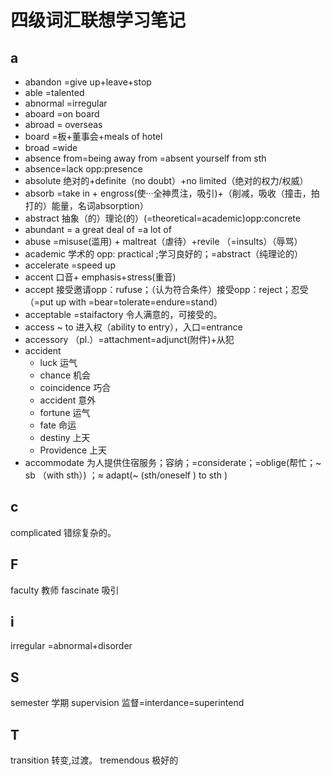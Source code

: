 # 四级词汇联想学习笔记
## a
- abandon =give up+leave+stop
- able =talented 
- abnormal =irregular
- aboard =on board
- abroad = overseas
- board =板+董事会+meals of hotel
- broad =wide
- absence from=being away from =absent yourself from sth
- absence=lack  opp:presence
- absolute 绝对的+definite（no doubt）+no limited（绝对的权力/权威）
- absorb =take in + engross(使···全神贯注，吸引)+（削减，吸收（撞击，拍打的）能量，名词absorption）
- abstract  抽象（的）理论(的）(=theoretical=academic)opp:concrete
- abundant = a great deal of =a lot of
- abuse =misuse(滥用) + maltreat（虐待）+revile （=insults）（辱骂）
- academic 学术的 opp: practical ;学习良好的；=abstract（纯理论的）
- accelerate =speed up
- accent 口音+ emphasis+stress(重音)
- accept 接受邀请opp：rufuse；（认为符合条件）接受opp：reject；忍受（=put up with =bear=tolerate=endure=stand）
- acceptable =staifactory 令人满意的，可接受的。
- access ~ to 进入权（ability to entry），入口=entrance
- accessory （pl.）=attachment=adjunct(附件)+从犯
- accident 
  - luck 运气
  - chance 机会
  - coincidence 巧合
  - accident 意外
  - fortune 运气
  - fate 命运
  - destiny 上天
  - Providence 上天
- accommodate 为人提供住宿服务；容纳；=considerate；=oblige(帮忙；~ sb （with sth）)  ；$\approx$ adapt(~ (sth/oneself ) to sth )

## c
complicated 错综复杂的。

## F
faculty 教师
fascinate 吸引
## i 
irregular =abnormal+disorder
## S
semester 学期
supervision 监督=interdance=superintend
## T
transition 转变,过渡。
tremendous 极好的
